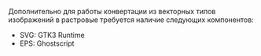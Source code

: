 Дополнительно для работы конвертации из векторных типов изображений в растровые требуется наличие следующих компонентов:
* SVG: GTK3 Runtime
* EPS: Ghostscript
